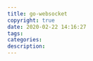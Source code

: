 ```yaml
---
title: go-websocket
copyright: true
date: 2020-02-22 14:16:27
tags:
categories:
description:
---
```

